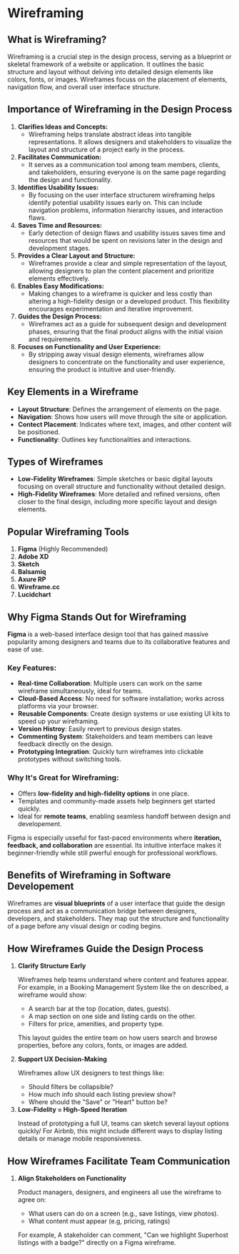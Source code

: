 # Wireframing

<section>
  <h1>What is Wireframing?</h1>
  <p>
    Wireframing is a crucial step in the design process, serving as a blueprint or skeletal framework of a website or application. It outlines the basic structure and layout without delving into detailed design elements like colors, fonts, or images. Wireframes focuss on the placement of elements, navigation flow, and overall user interface structure.
  </p>
</section>

<section>
  <h1>Importance of Wireframing in the Design Process</h1>
  <ol>
    <li>
      <strong>Clarifies Ideas and Concepts:</strong>
      <ul>
        <li>Wireframing helps translate abstract ideas into tangible representations. It allows designers and stakeholders to visualize the layout and structure of a project early in the process.</li>
      </ul>
    </li>
    <li>
      <strong>Facilitates Communication:</strong>
      <ul>
        <li>It serves as a communication tool among team members, clients, and takeholders, ensuring everyone is on the same page regarding the design and functionality.</li>
      </ul>
    </li>
    <li>
      <strong>Identifies Usability Issues:</strong>
      <ul>
        <li>By focusing on the user interface structurem wireframing helps identify potential usability issues early on. This can include navigation problems, information hierarchy issues, and interaction flaws.</li>
      </ul>
    </li>
    <li>
      <strong>Saves Time and Resources:</strong>
      <ul>
        <li>Early detection of design flaws and usability issues saves time and resources that would be spent on revisions later in the design and development stages.</li>
      </ul>
    </li>
    <li>
      <strong>Provides a Clear Layout and Structure:</strong>
      <ul>
        <li>Wireframes provide a clear and simple representation of the layout, allowing designers to plan the content placement and prioritize elements effectively.</li>
      </ul>
    </li>
    <li>
      <strong>Enables Easy Modifications:</strong>
      <ul>
        <li>Making changes to a wireframe is quicker and less costly than altering a high-fidelity design or a developed product. This flexibility encourages experimentation and iterative improvement.</li>
      </ul>
    </li>
    <li>
      <strong>Guides the Design Process:</strong>
      <ul>
        <li>Wireframes act as a guide for subsequent design and development phases, ensuring that the final product aligns with the initial vision and requirements.</li>
      </ul>
    </li>
    <li>
      <strong>Focuses on Functionality and User Experience:</strong>
      <ul>
        <li>By stripping away visual design elements, wireframes allow designers to concentrate on the functionality and user experience, ensuring the product is intuitive and user-friendly.</li>
      </ul>
    </li>
  </ol>
</section>

<section>
  <h1>Key Elements in a Wireframe</h1>
  <ul>
    <li><strong>Layout Structure</strong>: Defines the arrangement of elements on the page.</li>
    <li><strong>Navigation</strong>: Shows how users will move through the site or application.</li>
    <li><strong>Contect Placement</strong>: Indicates where text, images, and other content will be positioned.</li>
    <li><strong>Functionality</strong>: Outlines key functionalities and interactions.</li>
  </ul>
</section>

<section>
  <h1>Types of Wireframes</h1>
  <ul>
    <li><strong>Low-Fidelity Wireframes</strong>: Simple sketches or basic digital layouts focusing on overall structure and functionality without detailed design.</li>
    <li><strong>High-Fidelity Wireframes</strong>: More detailed and refined versions, often closer to the final design, including more specific layout and design elements.</li>
  </ul>
</section>

<section>
  <h1>Popular Wireframing Tools</h1>
  <ol>
    <li><strong>Figma</strong> (Highly Recommended) </li>
    <li><strong>Adobe XD</strong></li>
    <li><strong>Sketch</strong></li>
    <li><strong>Balsamiq</strong></li>
    <li><strong>Axure RP</strong></li>
    <li><strong>Wireframe.cc</strong></li>
    <li><strong>Lucidchart</strong></li>
  </ol>
    <div>
    <h2>Why Figma Stands Out for Wireframing</h2>
      <p>
        <strong>Figma</strong> is a web-based interface design tool that has gained massive popularity among designers and teams due to its collaborative features and ease of use.
      </p>
      <h3>
        Key Features:
      </h3>
      <ul>
        <li><strong>Real-time Collaboration</strong>: Multiple users can work on the same wireframe simultaneously, ideal for teams.</li>
        <li><strong>Cloud-Based Access</strong>: No need for software installation; works across platforms via your browser.</li>
        <li><strong>Reusable Components</strong>: Create design systems or use existing UI kits to speed up your wireframing.</li>
        <li><strong>Version Histroy</strong>: Easily revert to previous design states.</li>
        <li><strong>Commenting System</strong>: Stakeholders and team members can leave feedback directly on the design.</li>
        <li><strong>Prototyping Integration</strong>: Quickly turn wireframes into clickable prototypes without switching tools.</li>
      </ul>
      <h3>
        Why It's Great for Wireframing:
      </h3>
      <ul>
        <li>Offers <strong>low-fidelity and high-fidelity options</strong> in one place.</li>
        <li>Templates and community-made assets help beginners get started quickly.</li>
        <li>Ideal for <strong>remote teams</strong>, enabling seamless handoff between design and developement.</li>
      </ul>
      <p>
        Figma is especially usseful for fast-paced environments where <strong>iteration, feedback, and collaboration</strong> are essential. Its intuitive interface makes it beginner-friendly while still pwerful enough for professional workflows.
      </p>
    </div>
</section>

<section>
  <h1>Benefits of Wireframing in Software Developement</h1>
  <p>
    Wireframes are <strong>visual blueprints</strong> of a user interface that guide the design process and act as a communication bridge between designers, developers, and stakeholders. They map out the structure and functionality of a page before any visual design or coding begins.
  </p>
  <div>
    <h2>How Wireframes Guide the Design Process</h2>
    <ol>
      <li>
        <strong>Clarify Structure Early</strong>
        <p>
          Wireframes help teams understand where content and features appear. For example, in a Booking Management System like the on described, a wireframe would show:
          <ul>
            <li>A search bar at the top (location, dates, guests).</li>
            <li>A map section on one side and listing cards on the other.</li>
            <li>Filters for price, amenities, and property type.</li>
          </ul>
        </p>  
      </li>
              <p>This layout guides the entire team on how users search and browse properties, before any colors, fonts, or images are added. </p>
      <li>
        <strong>Support UX Decision-Making</strong>
        <p>Wireframes allow UX designers to test things like:</p>
        <ul>
          <li>Should filters be collapsible?</li>
          <li>How much info should each listing preview show?</li>
          <li>Where should the "Save" or "Heart" button be?</li>
        </ul>
      </li>
      <li>
        <strong>Low-Fidelity = High-Speed Iteration</strong>
        <p>Instead of prototyping a full UI, teams can sketch several layout options quickly/ For Airbnb, this might include different ways to display listing details or manage mobile responsiveness.</p>
      </li>
    </ol>
  </div>
</section>

<section>
  <h1>How Wireframes Facilitate Team Communication</h1>
    <div>
      <ol>
        <li>
          <strong>Align Stakeholders on Functionality</strong>
        </li>
        <p>Product managers, designers, and engineers all use the wireframe to agree on:</p>
        <ul>
          <li>What users can do on a screen (e.g., save listings, view photos).</li>
          <li>What content must appear (e.g, pricing, ratings)</li>
        </ul>
        <p>For example, A stakeholder can comment, "Can we highlight Superhost listings with a badge?" directly on a Figma wireframe.</p>
      </ol>
    </div>
</section>

